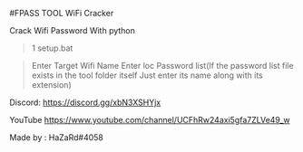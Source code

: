 #FPASS TOOL WiFi Cracker


Crack Wifi Password With python

>1 setup.bat

>Enter Target Wifi Name
>Enter loc Password list(If the password list file exists in the tool folder itself
Just enter its name along with its extension)

Discord: https://discord.gg/xbN3XSHYjx

YouTube https://www.youtube.com/channel/UCFhRw24axi5gfa7ZLVe49_w

Made by : HaZaRd#4058
